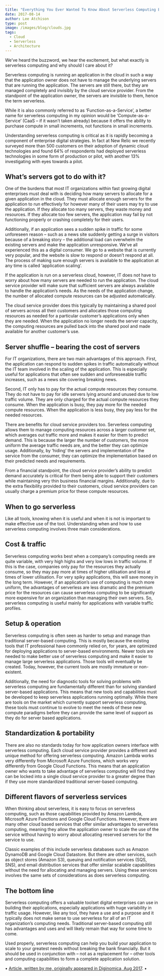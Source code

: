 ```yaml
---
title: "Everything You Ever Wanted To Know About Serverless Computing But Were Afraid To Ask"
date: 2017-08-14
author: Lee Atchison
type: post
image: /images/blog/clouds.jpg
tags:
  - Cloud
  - Serverless
  - Architecture
---
```

We’ve heard the buzzword, we hear the excitement, but what exactly is serverless computing and why should I care about it?

<!--more-->

Serverless computing is running an application in the cloud in such a way that the application owner does not have to manage the underlying servers that are running the application. The servers are still there, but they are managed completely and invisibly by the cloud service provider. From the standpoint of the application owner, the servers are invisible to them, hence the term serverless.

While it is also commonly referred to as ‘Function-as-a-Service’, a better name for serverless computing in my opinion would be ‘Compute-as-a-Service’ (CaaS – if it wasn’t taken already) because it offers the ability to purchase compute in small increments, not functions in small increments.

Understanding serverless computing is critical as it is rapidly becoming a component of enterprise digital strategies. In fact at New Relic we recently surveyed more than 500 customers on their adoption of dynamic cloud technologies and found 64% of respondents had deployed serverless technologies in some form of production or pilot, with another 13% investigating with eyes towards a pilot.

## What’s servers got to do with it?
One of the burdens that most IT organizations within fast growing digital enterprises must deal with is deciding how many servers to allocate for a given application in the cloud. They must allocate enough servers for the application to run effectively for however many of their users may try to use the application. If they allocate too many servers, they waste money and resources. If they allocate too few servers, the application may fail by not functioning properly or crashing completely for their users.

Additionally, if an application sees a sudden spike in traffic for some unforeseen reason – such as a news site suddenly getting a surge in visitors because of a breaking story – the additional load can overwhelm the existing servers and make the application unresponsive. We’ve all experienced this as a digital consumer. We go to a website that is currently very popular, and the website is slow to respond or doesn’t respond at all. The process of making sure enough servers is available to the application at any time is called ‘application scaling’.

If the application is run on a serverless cloud, however, IT does not have to worry about how many servers are needed to run the application. The cloud service provider will make sure that sufficient servers are always available to handle the application’s needs. As the needs of the application change, the number of allocated compute resources can be adjusted automatically.

The cloud service provider does this typically by maintaining a shared pool of servers across all their customers and allocates those computing resources as needed for a particular customer’s applications only when they are needed. When the application no longer needs the server capacity, the computing resources are pulled back into the shared pool and made available for another customer’s use.

## Server shuffle – bearing the cost of servers
For IT organizations, there are two main advantages of this approach. First, the application can respond to sudden spikes in traffic automatically without the IT team involved in the scaling of the application. This is especially useful for applications that often see sudden and unforeseeable traffic increases, such as a news site covering breaking news.

Second, IT only has to pay for the actual compute resources they consume. They do not have to pay for idle servers lying around and unused due to low traffic volume. They are only charged for the actual compute resources they consume. When the application is busy, they pay more for the needed compute resources. When the application is less busy, they pay less for the needed resources.

There are benefits for cloud service providers too. Serverless computing allows them to manage computing resources across a larger customer set, which averages out traffic more and makes it easier for them to predict demand. This is because the larger the number of customers, the more uniform the average traffic needs are, and the better they can optimize usage. Additionally, by ‘hiding’ the servers and implementation of the service from the consumer, they can optimize the implementation based on their predicted needs and requirements.

From a financial standpoint, the cloud service provider’s ability to predict demand accurately is critical for them being able to support their customers while maintaining very thin business financial margins. Additionally, due to the extra flexibility provided to their customers, cloud service providers can usually charge a premium price for these compute resources.

## When to go serverless
Like all tools, knowing when it is useful and when it is not is important to make effective use of the tool. Understanding when and how to use serverless computing involves three main considerations.

## Cost & traffic
Serverless computing works best when a company’s computing needs are quite variable, with very high highs and very low lows in traffic volume. If this is the case, companies only pay for the resources they actually consume, so they may pay more at times of higher utilisation and less at times of lower utilisation. For very spiky applications, this will save money in the long term. However, if an application’s use of computing is much more uniform, the advantages of serverless are less dramatic and the premium price for the resources can cause serverless computing to be significantly more expensive for an organization than managing their own servers. So, serverless computing is useful mainly for applications with variable traffic profiles.

## Setup & operation
Serverless computing is often seen as harder to setup and manage than traditional server-based computing. This is mostly because the existing tools that IT professional have commonly relied on, for years, are optimized for deploying applications to server-based environments. Newer tools are needed to make better use of serverless computing and make it easier to manage large serverless applications. Those tools will eventually be created. Today, however, the current tools are mostly immature or non-existent.

Additionally, the need for diagnostic tools for solving problems with serverless computing are fundamentally different than for solving standard server-based applications. This means that new tools and capabilities must be developed to keep serverless applications running optimally. While there are tools on the market which currently support serverless computing, these tools must continue to evolve to meet the needs of these new compute paradigms before they can provide the same level of support as they do for server based applications.

## Standardization & portability
There are also no standards today for how application owners interface with serverless computing. Each cloud service provider provides a different and unique method for offering serverless computing. Amazon Lambda works very differently from Microsoft Azure Functions, which works very differently from Google Cloud Functions. This means that an application owner who wants to take advantage of serverless computing will find they can be locked into a single cloud service provider to a greater degree than if they use more standardized traditional server-based computing.

## Different flavors of serverless services
When thinking about serverless, it is easy to focus on serverless computing, such as those capabilities provided by Amazon Lambda, Microsoft Azure Functions and Google Cloud Functions. However, there are many other cloud based services that offer similar advantages to serverless computing, meaning they allow the application owner to scale the use of the service without having to worry about allocating reserved servers for the service to use.

Classic examples of this include serverless databases such as Amazon DynamoDB and Google Cloud Datastore. But there are other services, such as object stores (Amazon S3), queuing and notification services (SQS, SNS), and email distribution services that offer similar scalable capabilities without the need for allocating and managing servers. Using these services involves the same sets of considerations as does serverless computing.

## The bottom line
Serverless computing offers a valuable toolset digital enterprises can use in building their applications, especially applications with huge variability in traffic usage. However, like any tool, they have a use and a purpose and it typically does not make sense to use serverless for all of an IT organization’s computing needs. Traditional server-based computing still has advantages and uses and will likely remain that way for some time to come.

Used properly, serverless computing can help you build your application to scale to your greatest needs without breaking the bank financially. But it should be used in conjunction with – not as a replacement for – other tools and computing capabilities to form a complete application solution.

&bull; <a href="http://diginomica.com/2017/08/08/everything-serverless-computing-afraid-ask/" target="_blank">Article, written by me, originally appeared in Diginomica, Aug 2017</a>. &bull;


